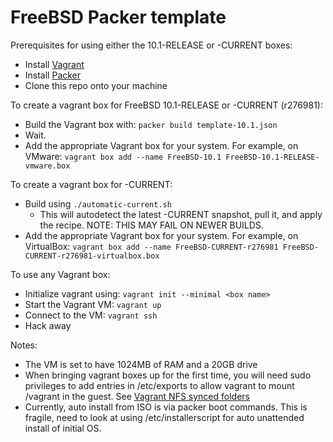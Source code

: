 # FreeBSD Packer template

Prerequisites for using either the 10.1-RELEASE or -CURRENT boxes:

 * Install [Vagrant](https://www.vagrantup.com)
 * Install [Packer](https://www.packer.io/)
 * Clone this repo onto your machine

To create a vagrant box for FreeBSD 10.1-RELEASE or -CURRENT (r276981):

 * Build the Vagrant box with: `packer build template-10.1.json`
 * Wait.
 * Add the appropriate Vagrant box for your system.  For example, on VMware:
   `vagrant box add --name FreeBSD-10.1 FreeBSD-10.1-RELEASE-vmware.box`

To create a vagrant box for -CURRENT:

 * Build using `./automatic-current.sh`
   * This will autodetect the latest -CURRENT snapshot, pull it, and apply
     the recipe.  NOTE: THIS MAY FAIL ON NEWER BUILDS.
 * Add the appropriate Vagrant box for your system.  For example, on VirtualBox:
   `vagrant box add --name FreeBSD-CURRENT-r276981 FreeBSD-CURRENT-r276981-virtualbox.box`

To use any Vagrant box:

 * Initialize vagrant using: `vagrant init --minimal <box name>`
 * Start the Vagrant VM: `vagrant up`
 * Connect to the VM: `vagrant ssh`
 * Hack away

Notes:

 * The VM is set to have 1024MB of RAM and a 20GB drive
 * When bringing vagrant boxes up for the first time, you will
   need sudo privileges to add entries in /etc/exports to allow
   vagrant to mount /vagrant in the guest.  See 
   [Vagrant NFS synced folders](https://docs.vagrantup.com/v2/synced-folders/nfs.html)
 * Currently, auto install from ISO is via packer boot commands.  This is fragile, need to 
   look at using /etc/installerscript for auto unattended install of initial OS.